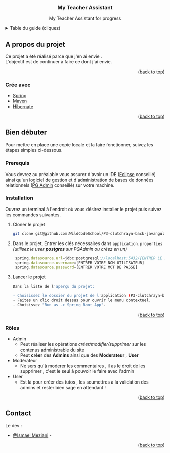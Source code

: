 <div id="top"></div>

<!-- PROJECT LOGO -->
<br />
<div align="center">
<!--   <a href="https://github.com/WildCodeSchool/P3-clutchrayn-back-javangular-2021">
    <img src="src/main/resources/static/assets/img/logo.png" alt="Logo" width="80" height="80"> -->
  </a>

<h3 align="center">My Teacher Assistant</h3>

  <p align="center">
    My Teacher Assistant for progress
    <br />
  </p>
</div>



<!-- TABLE OF CONTENTS -->
<details>
  <summary>Table du guide (cliquez)</summary>
  <ol>
    <li>
      <a href="#a-propos-du-projet">A propos du projet</a>
      <ul>
        <li><a href="#crée-avec">Crée avec</a></li>
      </ul>
    </li>
    <li>
      <a href="#bien-débuter">Bien débuter</a>
      <ul>
        <li><a href="#prerequis">Prerequis</a></li>
        <li><a href="#installation">Installation</a></li>
      </ul>
    </li>
    <li><a href="#usage">Usage</a>
    <ul>
        <li><a href="#rôles">Rôles & Privilèges</a></li>
    </ul>
    </li>
    <li><a href="#contact">Contact</a></li>
  </ol>
</details>



<!-- ABOUT THE PROJECT -->
## A propos du projet

Ce projet a été réalisé parce que j'en ai envie . 
<br>
L'objectif est de continuer à faire ce dont j'ai envie.
 
<p align="right">(<a href="#top">back to top</a>)</p>



### Crée avec 

* [Spring](https://spring.io/)
* [Maven](https://maven.apache.org/)
* [Hibernate](https://hibernate.org/)


<p align="right">(<a href="#top">back to top</a>)</p>


<!-- GETTING STARTED -->
## Bien débuter

Pour mettre en place une copie locale et la faire fonctionner, suivez les étapes simples ci-dessous.

### Prerequis

Vous devrez au préalable vous assurer d'avoir un IDE ([Eclipse](https://www.eclipse.org/ide/) conseillé) ainsi qu'un logiciel de gestion et d'administration de bases de données relationnels ([PG Admin](https://www.pgadmin.org/download/) conseillé) sur votre machine.


### Installation

Ouvrez un terminal à l'endroit où vous désirez installer le projet puis suivez les commandes suivantes.

1. Cloner le projet
   ```sh
   git clone git@github.com:WildCodeSchool/P3-clutchrayn-back-javangular-2021.git
   ```
2. Dans le projet, Entrer les clés nécessaires dans `application.properties` <br> *(utilisez le user ___postgres___ sur PGAdmin ou créez en un)*
   ```js
    spring.datasource.url=jdbc:postgresql://localhost:5432/[ENTRER LE NOM DE VOTRE BDD]?serverTimezone=GMT
    spring.datasource.username=[ENTRER VOTRE NOM UTILISATEUR]
    spring.datasource.password=[ENTRER VOTRE MOT DE PASSE]
   ```
3. Lancer le projet 
   ```sh
   Dans la liste de l'aperçu du projet:
   
   - Choisissez le dossier du projet de l'application (P3-clutchrayn-back-javangular-2021).
   - Faites un clic droit dessus pour ouvrir le menu contextuel.
   - Choisissez "Run as -> Spring Boot App".
   ```

<p align="right">(<a href="#top">back to top</a>)</p>

### Rôles 
* Admin
    * Peut réaliser les opérations _créer/modifier/supprimer_ sur les contenus administrable du site 
    * Peut __créer__ des __Admins__ ainsi que des __Moderateur__ , __User__
* Modérateur
    * Ne sers qu'à moderer les commentaires , il as le droit de les supprimer , c'est le seul à pouvoir le faire avec l'admin
* User
    * Est là pour créer des tutos , les soumettres à la validation des admins et rester bien sage en attendant !
<p align="right">(<a href="#top">back to top</a>)</p>


<!-- CONTACT -->
## Contact

Le dev :
- [@Ismael Meziani](https://github.com/BeerusHakaishin) -


<p align="right">(<a href="#top">back to top</a>)</p>
